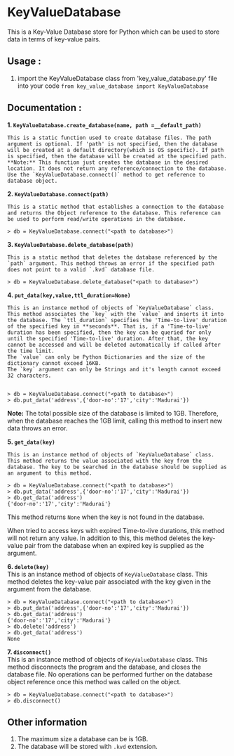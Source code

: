 ﻿# KeyValueDatabase
This is a Key-Value Database store for Python which can be used to store data in terms of key-value pairs.

## Usage :
1. import the KeyValueDatabase class from 'key_value_database.py' file into your code
    `from key_value_database import KeyValueDatabase`

## Documentation :
**1. `KeyValueDatabase.create_database(name, path =__default_path)`**

	This is a static function used to create database files. The path argument is optional. If 'path' is not specified, then the database will be created at a default directory(which is OS specific). If path is specified, then the database will be created at the specified path.
	**Note:** This function just creates the database in the desired location. It does not return any reference/connection to the database. Use the `KeyValueDatabase.connect()` method to get reference to database object.
	
**2. `KeyValueDatabase.connect(path)`** 

	This is a static method that establishes a connection to the database and returns the Object reference to the database. This reference can be used to perform read/write operations in the database.

    > db = KeyValueDatabase.connect("<path to database>")

**3. `KeyValueDatabase.delete_database(path)`** 

	This is a static method that deletes the database referenced by the `path` argument. This method throws an error if the specified path does not point to a valid `.kvd` database file.

    > db = KeyValueDatabase.delete_database("<path to database>")
    
**4. `put_data(key,value,ttl_duration=None)`**	

	This is an instance method of objects of `KeyValueDatabase` class.  This method associates the `key` with the `value` and inserts it into the database. The `ttl_duration` specifies the 'Time-to-live' duration of the specified key in **seconds**. That is, if a 'Time-to-live' duration has been specified, then the key can be queried for only until the specified 'Time-to-live' duration. After that, the key cannot be accessed and will be deleted automatically if called after the time limit.
	The `value` can only be Python Dictionaries and the size of the dictionary cannot exceed 16KB.
	The `key` argument can only be Strings and it's length cannot exceed 32 characters.
  

    > db = KeyValueDatabase.connect("<path to database>")
    > db.put_data('address',{'door-no':'17','city':'Madurai'})

**Note:** The total possible size of the database is limited to 1GB. Therefore, when the database reaches the 1GB limit, calling this method to insert new data throws an error.

**5. `get_data(key)`**	

	This is an instance method of objects of `KeyValueDatabase` class. This method returns the value associated with the key from the database. The key to be searched in the database should be supplied as an argument to this method.
```
> db = KeyValueDatabase.connect("<path to database>")
> db.put_data('address',{'door-no':'17','city':'Madurai'})
> db.get_data('address')
{'door-no':'17','city':'Madurai'}
```
This method returns `None` when the key is not found in the database.

When tried to access keys with expired Time-to-live durations, this method will not return any value. In addition to this, this method deletes the key-value pair from the database when an expired key is supplied as the argument.

**6. `delete(key)`**	
This is an instance method of objects of `KeyValueDatabase` class. This method deletes the key-value pair associated with the key given in the argument from the database. 
```
> db = KeyValueDatabase.connect("<path to database>")
> db.put_data('address',{'door-no':'17','city':'Madurai'})
> db.get_data('address')
{'door-no':'17','city':'Madurai'}
> db.delete('address')
> db.get_data('address')
None
```

**7. `disconnect()`**	
This is an instance method of objects of `KeyValueDatabase` class. This method disconnects the program and the database, and closes the database file. No operations can be performed further on the database object reference once this method was called on the object.
```
> db = KeyValueDatabase.connect("<path to database>")
> db.disconnect()
```

## Other information
1. The maximum size a database can be is 1GB.
2. The database will be stored with `.kvd` extension.
